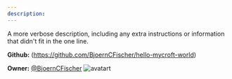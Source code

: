 ```yaml
---
description: 
---
```

A more verbose description, including any extra instructions or
information that didn't fit in the one line.

**Github:** (https://github.com/BjoernCFischer/hello-mycroft-world)

**Owner:** [@BjoernCFischer](https://github.com/BjoernCFischer) ![avatart](https://avatars0.githubusercontent.com/u/17292021?v=4)

